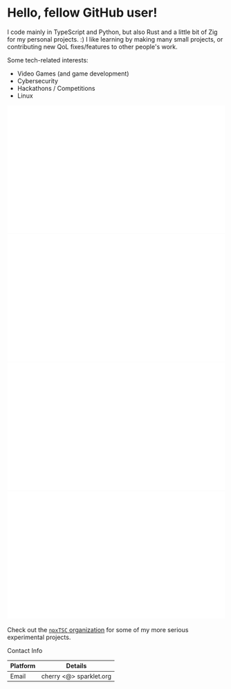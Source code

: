 # Hello, fellow GitHub user!

I code mainly in TypeScript and Python, but also Rust and a little bit of Zig for my personal projects. :)
I like learning by making many small projects, or contributing new QoL fixes/features to other people's work.

Some tech-related interests:
- Video Games (and game development)
- Cybersecurity
- Hackathons / Competitions
- Linux

![](https://raw.githubusercontent.com/Lamby777/github-stats/master/generated/overview.svg#gh-dark-mode-only)
![](https://raw.githubusercontent.com/Lamby777/github-stats/master/generated/overview.svg#gh-light-mode-only)
![](https://raw.githubusercontent.com/Lamby777/github-stats/master/generated/languages.svg#gh-dark-mode-only)
![](https://raw.githubusercontent.com/Lamby777/github-stats/master/generated/languages.svg#gh-light-mode-only)

Check out the [`npxTSC` organization](https://github.com/npxTSC) for some of my more serious experimental projects.

Contact Info

| Platform | Details
|----------|--------------------------
| Email    | cherry <@> sparklet.org
